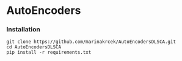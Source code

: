 # AutoEncoders

### Installation

```
git clone https://github.com/marinakrcek/AutoEncodersDLSCA.git
cd AutoEncodersDLSCA
pip install -r requirements.txt
```
